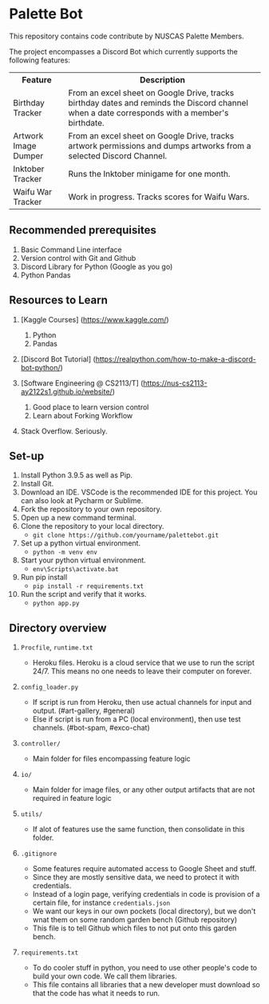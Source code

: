 # Palette Bot

This repository contains code contribute by NUSCAS Palette Members. 

The project encompasses a Discord Bot which currently supports the following features:

<table>

<tr>
    <th>Feature</th>
    <th>Description</th>
</tr>

<tr>
    <td>Birthday Tracker</td>
    <td>
        From an excel sheet on Google Drive, tracks birthday dates and reminds the Discord channel when a date corresponds with a member's birthdate. 
    </td>
</tr>

<tr>
    <td>Artwork Image Dumper</td>
    <td>
        From an excel sheet on Google Drive, tracks artwork permissions and dumps artworks from a selected Discord Channel.
    </td>
</tr>

<tr>
    <td>Inktober Tracker</td>
    <td>
        Runs the Inktober minigame for one month.
    </td>
</tr>

<tr>
    <td>Waifu War Tracker</td>
    <td>
        Work in progress. Tracks scores for Waifu Wars.
    </td>
</tr>

</table>

## Recommended prerequisites
1. Basic Command Line interface
1. Version control with Git and Github
1. Discord Library for Python (Google as you go)
1. Python Pandas    

## Resources to Learn
1. [Kaggle Courses] (https://www.kaggle.com/) 
    1. Python
    1. Pandas

1. [Discord Bot Tutorial] (https://realpython.com/how-to-make-a-discord-bot-python/)

1. [Software Engineering @ CS2113/T] (https://nus-cs2113-ay2122s1.github.io/website/) 
    1. Good place to learn version control
    1. Learn about Forking Workflow

1. Stack Overflow. Seriously.


## Set-up 
1. Install Python 3.9.5 as well as Pip.
1. Install Git.
1. Download an IDE. VSCode is the recommended IDE for this project. You can also look at Pycharm or Sublime.
1. Fork the repository to your own repository.
1. Open up a new command terminal.
1. Clone the repository to your local directory.
    * ```git clone https://github.com/yourname/palettebot.git```
1. Set up a python virtual environment. 
    * ```python -m venv env```
1. Start your python virtual environment.
    * ```env\Scripts\activate.bat```
1. Run pip install
    * ```pip install -r requirements.txt```
1. Run the script and verify that it works.
    * ```python app.py```

## Directory overview
1. ```Procfile```, ```runtime.txt```
    * Heroku files. Heroku is a cloud service that we use to run the script 24/7. This means no one needs to leave their computer on forever.
1. ```config_loader.py```
    * If script is run from Heroku, then use actual channels for input and output. (#art-gallery, #general)
    * Else if script is run from a PC (local environment), then use test channels. (#bot-spam, #exco-chat)

1. ```controller/```
    * Main folder for files encompassing feature logic

1. ```io/```
    * Main folder for image files, or any other output artifacts that are not required in feature logic

1. ```utils/```
    * If alot of features use the same function, then consolidate in this folder.

1. ```.gitignore```
    * Some features require automated access to Google Sheet and stuff. 
    * Since they are mostly sensitive data, we need to protect it with credentials.
    * Instead of a login page, verifying credentials in code is provision of a certain file, for instance
    ```credentials.json```
    * We want our keys in our own pockets (local directory), but we don't wnat them on some random garden bench (Github repository)
    * This file is to tell Github which files to not put onto this garden bench. 

1. ```requirements.txt```
    * To do cooler stuff in python, you need to use other people's code to build your own code. We call them libraries.
    * This file contains all libraries that a new developer must download so that the code has what it needs to run.

